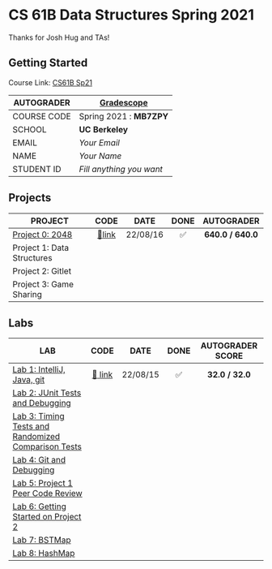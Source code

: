 # CS 61B Data Structures Spring 2021

Thanks for Josh Hug and TAs!

## Getting Started

Course Link: [CS61B Sp21](https://sp21.datastructur.es)

| **AUTOGRADER** | [**Gradescope**](https://www.gradescope.com) |
| -------------- | -------------------------------------------- |
| COURSE CODE    | Spring 2021 : **MB7ZPY**                     |
| SCHOOL         | **UC Berkeley**                              |
| EMAIL          | _Your Email_                                 |
| NAME           | _Your Name_                                  |
| STUDENT ID     | _Fill anything you want_                     |

## Projects

| PROJECT                                                                    |          CODE          |   DATE   |        DONE        |    AUTOGRADER     |
| -------------------------------------------------------------------------- | :--------------------: | :------: | :----------------: | :---------------: |
| [Project 0: 2048](https://sp21.datastructur.es/materials/proj/proj0/proj0) | [:link:link](./proj0/) | 22/08/16 | :white_check_mark: | **640.0 / 640.0** |
| Project 1: Data Structures                                                 |
| Project 2: Gitlet                                                          |
| Project 3: Game Sharing                                                    |

## Labs

| LAB                                                                                                         |          CODE          |   DATE   |        DONE        | AUTOGRADER SCORE |
| ----------------------------------------------------------------------------------------------------------- | :--------------------: | :------: | :----------------: | :--------------: |
| [Lab 1: IntelliJ, Java, git](https://sp21.datastructur.es/materials/lab/lab1/lab1)                          | [:link: link](./lab1/) | 22/08/15 | :white_check_mark: | **32.0 / 32.0**  |
| [Lab 2: JUnit Tests and Debugging](https://sp21.datastructur.es/materials/lab/lab2/lab2)                    |                        |          |                    |                  |
| [Lab 3: Timing Tests and Randomized Comparison Tests](https://sp21.datastructur.es/materials/lab/lab3/lab3) |                        |          |                    |                  |
| [Lab 4: Git and Debugging](https://sp21.datastructur.es/materials/lab/lab4/lab4)                            |                        |          |                    |                  |
| [Lab 5: Project 1 Peer Code Review](https://sp21.datastructur.es/materials/lab/lab5/lab5)                   |                        |          |                    |                  |
| [Lab 6: Getting Started on Project 2](https://sp21.datastructur.es/materials/lab/lab6/lab6)                 |                        |          |                    |                  |
| [Lab 7: BSTMap](https://sp21.datastructur.es/materials/lab/lab7/lab7)                                       |                        |          |                    |                  |
| [Lab 8: HashMap](https://sp21.datastructur.es/materials/lab/lab8/lab8)                                      |                        |          |                    |                  |
